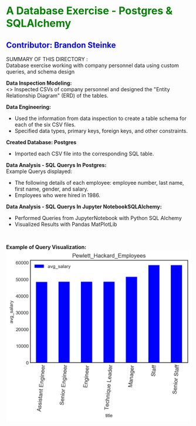 
<h1 style="color: green;" > A Database Exercise - Postgres & SQLAlchemy </h1>
<h2 style="color: blue;" > Contributor: Brandon Steinke </h2>

SUMMARY OF THIS DIRECTORY : <br>
Database exercise working with company personnel  data using custom queries, and schema design
<br>

**Data Inspection Modeling:**<br>
<> Inspected CSVs of company personnel and  designed the "Entity Relationship Diagram" (ERD) of the tables. <br>

**Data Engineering:**<br>
- Used the information from data inspection to create a table schema for each of the six CSV files.<br>
- Specified data types, primary keys, foreign keys, and other constraints. <br>

**Created Database: Postgres**<br>
- Imported each CSV file into the corresponding SQL table.

**Data Analysis - SQL Querys In Postgres:**<br>
Example Querys displayed:<br>
- The following details of each employee: employee number, last name, first name, gender, and salary.<br>
- Employees who were hired in 1986. <br>

**Data Analysis - SQL Querys In Jupyter NotebookSQLAlchemy:**
- Performed Queries from JupyterNotebook with Python SQL Alchemy  <br>
- Visualized Results with Pandas MatPlotLib <br>
<br>

**Example of Query Visualization:**
<img src="https://github.com/BrandinO771/sql-challenge/blob/master/EmployeeSQL/pandas_diagrams/BS__PewLett_Avg_Sal.png">

